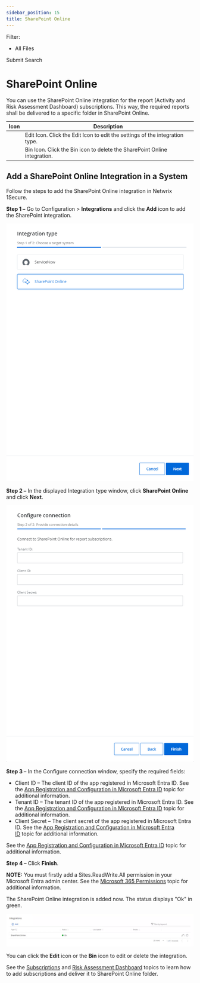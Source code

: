 ```yaml
---
sidebar_position: 15
title: SharePoint Online
---
```


Filter: 

* All Files

Submit Search

# SharePoint Online

You can use the SharePoint Online integration for the report (Activity and Risk Assessment Dashboard) subscriptions. This way, the required reports shall be delivered to a specific folder in SharePoint Online.

| Icon | Description |
| --- | --- |
|  | Edit Icon. Click the Edit Icon to edit the settings of the integration type. |
|  | Bin Icon. Click the Bin icon to delete the SharePoint Online integration. |

## Add a SharePoint Online Integration in a System

Follow the steps to add the SharePoint Online integration in Netwrix 1Secure.

**Step 1 –** Go to Configuration > **Integrations** and click the **Add** icon to add the SharePoint integration.

![Integration type pane](../../Resources/Images/1Secure/IntegrationTypeWindow.png "Integration type pane")

**Step 2 –** In the displayed Integration type window, click **SharePoint Online** and click **Next**.

![Configure connection pane](../../Resources/Images/1Secure/IntegrationConfigureConnectionSharePoint.png "Configure connection pane")

**Step 3 –** In the Configure connection window, specify the required fields:

* Client ID – The client ID of the app registered in Microsoft Entra ID. See the [App Registration and Configuration in Microsoft Entra ID](../Configuration/EntraID/RegisterConfig "App Registration and Configuration in Microsoft Entra ID") topic for additional information.
* Tenant ID – The tenant ID of the app registered in Microsoft Entra ID. See the [App Registration and Configuration in Microsoft Entra ID](../Configuration/EntraID/RegisterConfig "App Registration and Configuration in Microsoft Entra ID") topic for additional information.
* Client Secret – The client secret of the app registered in Microsoft Entra ID. See the [App Registration and Configuration in Microsoft Entra ID](../Configuration/EntraID/RegisterConfig "App Registration and Configuration in Microsoft Entra ID") topic for additional information.

See the [App Registration and Configuration in Microsoft Entra ID](../Configuration/EntraID/RegisterConfig "App Registration and Configuration in Microsoft Entra ID") topic for additional information.

**Step 4 –** Click **Finish**.

**NOTE:** You must firstly add a Sites.ReadWrite.All permission in your Microsoft Entra admin center. See the  [Microsoft 365 Permissions](../Configuration/EntraID/Permissions#Grant%20Permissions%20to%20the%20Registered%20Application "Microsoft 365 Permissions") topic for additional information.

The SharePoint Online integration is added now. The status displays "Ok" in green.

![Integrations list](../../Resources/Images/1Secure/IntegrationsSharePointOnline.png "Integrations list")

You can click the **Edit** icon or the **Bin** icon to edit or delete the integration.

See the [Subscriptions](../Admin/SearchAndReports/Subscriptions "Subscriptions") and [Risk Assessment Dashboard](../Admin/RiskProfiles/RiskAssessmentDashboard "Risk Assessment Dashboard") topics to learn how to add subscriptions and deliver it to SharePoint Online folder.